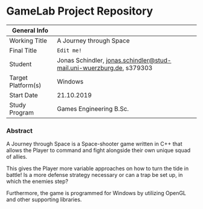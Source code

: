 # GameLab Project Repository

|  General Info  |                                                                |
| ---|----------------------------------------------------------------|
| Working Title | A Journey through Space                                        |
| Final Title | `Edit me!`                                                     |
| Student | Jonas Schindler, jonas.schindler@stud-mail.uni-wuerzburg.de, s379303 |
| Target Platform(s) | Windows                                                        |
| Start Date | 21.10.2019                                                     |
| Study Program | Games Engineering B.Sc.                                        |

### Abstract

A Journey through Space is a Space-shooter game written in C++ that allows the Player to command and fight alongside their own unique squad of allies.

This gives the Player more variable approaches on how to turn the tide in battle! Is a more defense strategy necessary or can a trap be set up, in which the enemies step?

Furthermore, the game is programmed for Windows by utilizing OpenGL and other supporting libraries.


